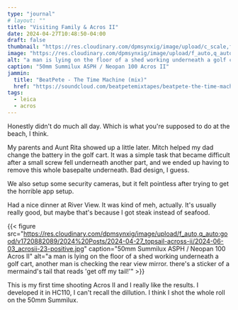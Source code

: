 ```yaml
---
type: "journal"
# layout: ""
title: "Visiting Family & Acros II"
date: 2024-04-27T10:48:50-04:00
draft: false
thumbnail: "https://res.cloudinary.com/dpmsynxig/image/upload/c_scale,f_auto,q_auto:good,w_740/v1720882089/2024%20Posts/2024-04-27_topsail-across-ii/2024-06-03_acrosii-21.jpg"
image: "https://res.cloudinary.com/dpmsynxig/image/upload/f_auto,q_auto:good/v1720882089/2024%20Posts/2024-04-27_topsail-across-ii/2024-06-03_acrosii-21.jpg"
alt: "a man is lying on the floor of a shed working underneath a golf cart"
caption: "50mm Summilux ASPH / Neopan 100 Acros II"
jammin:
  title: "BeatPete - The Time Machine (mix)"
  href: "https://soundcloud.com/beatpetemixtapes/beatpete-the-time-machine"
tags:
  - leica
  - acros
---
```


Honestly didn't do much all day. Which is what you're supposed to do at the beach, I think.

My parents and Aunt Rita showed up a little later. Mitch helped my dad change the battery in the golf cart. It was a simple task that became difficult after a small screw fell underneath another part, and we ended up having to remove this whole basepalte underneath. Bad design, I guess.

We also setup some security cameras, but it felt pointless after trying to get the horrible app setup.

Had a nice dinner at River View. It was kind of meh, actually. It's usually really good, but maybe that's because I got steak instead of seafood.

{{< figure src="https://res.cloudinary.com/dpmsynxig/image/upload/f_auto,q_auto:good/v1720882089/2024%20Posts/2024-04-27_topsail-across-ii/2024-06-03_acrosii-23-positive.jpg" caption="50mm Summilux ASPH / Neopan 100 Acros II" alt="a man is lying on the floor of a shed working underneath a golf cart, another man is checking the rear view mirror. there's a sticker of a mermaind's tail that reads 'get off my tail!'" >}}

This is my first time shooting Acros II and I really like the results. I developed it in HC110, I can't recall the dillution. I think I shot the whole roll on the 50mm Summilux.
